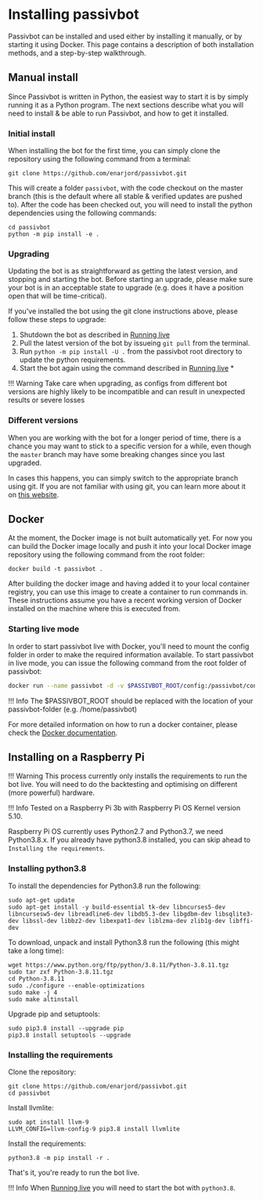 # Installing passivbot

Passivbot can be installed and used either by installing it manually, or by starting it using Docker.
This page contains a description of both installation methods, and a step-by-step walkthrough.

## Manual install

Since Passivbot is written in Python, the easiest way to start it is by simply running it as a Python program.
The next sections describe what you will need to install & be able to run Passivbot, and how to get it installed.

### Initial install

When installing the bot for the first time, you can simply clone the repository using the following command from a terminal:

```shell
git clone https://github.com/enarjord/passivbot.git
```

This will create a folder `passivbot`, with the code checkout on the master branch (this is the default where all stable & verified updates are pushed to).
After the code has been checked out, you will need to install the python dependencies using the following commands:

```shell
cd passivbot
python -m pip install -e .
```

### Upgrading

Updating the bot is as straightforward as getting the latest version, and stopping and starting the bot.
Before starting an upgrade, please make sure your bot is in an acceptable state to upgrade (e.g. does it have a position open that will be time-critical).

If you've installed the bot using the git clone instructions above, please follow these steps to upgrade:
1) Shutdown the bot as described in [Running live](live.md)
2) Pull the latest version of the bot by issueing `git pull` from the terminal.
3) Run `python -m pip install -U .` from the passivbot root directory to update the python requirements.
4) Start the bot again using the command described in [Running live](live.md) *

!!! Warning
	Take care when upgrading, as configs from different bot versions are highly likely to be incompatible and can result in unexpected results or severe losses

### Different versions

When you are working with the bot for a longer period of time, there is a chance you may want to stick to a specific
version for a while, even though the `master` branch may have some breaking changes since you last upgraded.

In cases this happens, you can simply switch to the appropriate branch using git. If you are not familiar with using git,
you can learn more about it on [this website](https://git-scm.com/book/en/v2/Git-Branching-Basic-Branching-and-Merging).

## Docker

At the moment, the Docker image is not built automatically yet. For now you can build the Docker image locally and push
it into your local Docker image repository using the following command from the root folder:

```shell
docker build -t passivbot .
```

After building the docker image and having added it to your local container registry, you can use this image to
create a container to run commands in. These instructions assume you have a recent working version of Docker installed
on the machine where this is executed from.

### Starting live mode

In order to start passivbot live with Docker, you'll need to mount the config folder in order to make the required information available.
To start passivbot in live mode, you can issue the following command from the root folder of passivbot:

```bash
docker run --name passivbot -d -v $PASSIVBOT_ROOT/config:/passivbot/config passivbot
```

!!! Info
    The $PASSIVBOT_ROOT should be replaced with the location of your passivbot-folder (e.g. /home/passivbot)

For more detailed information on how to run a docker container, please check the [Docker documentation](https://docs.docker.com/engine/reference/commandline/run/).

## Installing on a Raspberry Pi

!!! Warning
	This process currently only installs the requirements to run the bot live. You will need to do the backtesting and optimising on different (more powerful) hardware.

!!! Info
	Tested on a Raspberry Pi 3b with Raspberry Pi OS Kernel version 5.10.

Raspberry Pi OS currently uses Python2.7 and Python3.7, we need Python3.8.x. If you already have python3.8 installed, you can skip ahead to `Installing the requirements`.

### Installing python3.8

To install the dependencies for Python3.8 run the following:

```shell
sudo apt-get update
sudo apt-get install -y build-essential tk-dev libncurses5-dev libncursesw5-dev libreadline6-dev libdb5.3-dev libgdbm-dev libsqlite3-dev libssl-dev libbz2-dev libexpat1-dev liblzma-dev zlib1g-dev libffi-dev
```

To download, unpack and install Python3.8 run the following (this might take a long time):

```shell
wget https://www.python.org/ftp/python/3.8.11/Python-3.8.11.tgz
sudo tar zxf Python-3.8.11.tgz
cd Python-3.8.11
sudo ./configure --enable-optimizations
sudo make -j 4
sudo make altinstall
```

Upgrade pip and setuptools:

```shell
sudo pip3.8 install --upgrade pip
pip3.8 install setuptools --upgrade
```

### Installing the requirements

Clone the repository:

```shell
git clone https://github.com/enarjord/passivbot.git
cd passivbot
```

Install llvmlite:

```shell
sudo apt install llvm-9
LLVM_CONFIG=llvm-config-9 pip3.8 install llvmlite
```

Install the requirements:

```shell
python3.8 -m pip install -r .
```

That's it, you're ready to run the bot live.

!!! Info
	When [Running live](live.md) you will need to start the bot with `python3.8`.
